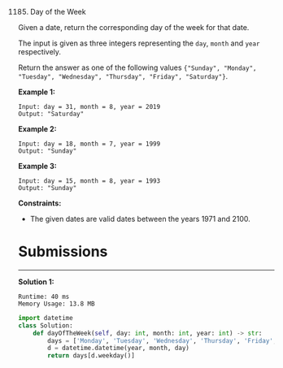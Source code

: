 1185. Day of the Week

Given a date, return the corresponding day of the week for that date.

The input is given as three integers representing the `day`, `month` and `year` respectively.

Return the answer as one of the following values `{"Sunday", "Monday", "Tuesday", "Wednesday", "Thursday", "Friday", "Saturday"}`.

 

**Example 1:**
```
Input: day = 31, month = 8, year = 2019
Output: "Saturday"
```

**Example 2:**
```
Input: day = 18, month = 7, year = 1999
Output: "Sunday"
```

**Example 3:**
```
Input: day = 15, month = 8, year = 1993
Output: "Sunday"
```

**Constraints:**

* The given dates are valid dates between the years 1971 and 2100.

# Submissions
---
**Solution 1:**
```
Runtime: 40 ms
Memory Usage: 13.8 MB
```
```python
import datetime
class Solution:
    def dayOfTheWeek(self, day: int, month: int, year: int) -> str:
        days = ['Monday', 'Tuesday', 'Wednesday', 'Thursday', 'Friday', 'Saturday', 'Sunday']
        d = datetime.datetime(year, month, day)
        return days[d.weekday()]
```